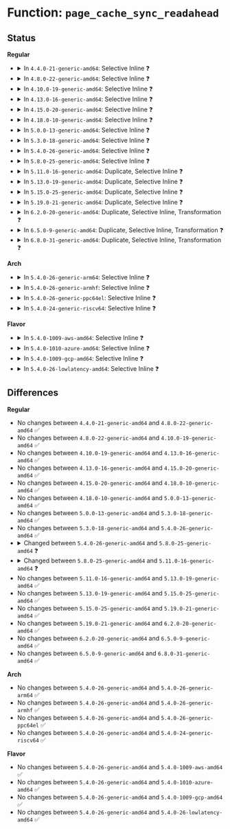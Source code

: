 # Function: <code>page_cache_sync_readahead</code>

## Status
<b>Regular</b>
<ul>
<li>
<details>
<summary>In <code>4.4.0-21-generic-amd64</code>: Selective Inline ❓</summary>

```c
void page_cache_sync_readahead(struct address_space * mapping, struct file_ra_state * ra, struct file * filp, long unsigned int offset, long unsigned int req_size)
```

```json
{
  "name": "page_cache_sync_readahead",
  "collision_type": "Unique Global",
  "inline_type": "Selective",
  "funcs": [
    {
      "addr": 18446744071580533696,
      "name": "page_cache_sync_readahead",
      "external": true,
      "loc": "mm/readahead.c:479",
      "file": "mm/readahead.c",
      "inline": "not declared, inlined",
      "caller_inline": [],
      "caller_func": [
        "mm/filemap.c:generic_file_read_iter",
        "mm/filemap.c:filemap_fault",
        "fs/splice.c:__generic_file_splice_read",
        "fs/ext4/dir.c:ext4_readdir"
      ]
    }
  ],
  "symbols": [
    {
      "addr": 18446744071580533696,
      "name": "page_cache_sync_readahead",
      "section": ".text",
      "bind": "STB_GLOBAL",
      "size": 66
    }
  ]
}
```
</details>
</li>
<li>
<details>
<summary>In <code>4.8.0-22-generic-amd64</code>: Selective Inline ❓</summary>

```c
void page_cache_sync_readahead(struct address_space * mapping, struct file_ra_state * ra, struct file * filp, long unsigned int offset, long unsigned int req_size)
```

```json
{
  "name": "page_cache_sync_readahead",
  "collision_type": "Unique Global",
  "inline_type": "Selective",
  "funcs": [
    {
      "addr": 18446744071580620224,
      "name": "page_cache_sync_readahead",
      "external": true,
      "loc": "mm/readahead.c:478",
      "file": "mm/readahead.c",
      "inline": "not declared, inlined",
      "caller_inline": [],
      "caller_func": [
        "mm/filemap.c:filemap_fault",
        "mm/filemap.c:generic_file_read_iter",
        "fs/splice.c:__generic_file_splice_read",
        "fs/ext4/dir.c:ext4_readdir"
      ]
    }
  ],
  "symbols": [
    {
      "addr": 18446744071580620224,
      "name": "page_cache_sync_readahead",
      "section": ".text",
      "bind": "STB_GLOBAL",
      "size": 66
    }
  ]
}
```
</details>
</li>
<li>
<details>
<summary>In <code>4.10.0-19-generic-amd64</code>: Selective Inline ❓</summary>

```c
void page_cache_sync_readahead(struct address_space * mapping, struct file_ra_state * ra, struct file * filp, long unsigned int offset, long unsigned int req_size)
```

```json
{
  "name": "page_cache_sync_readahead",
  "collision_type": "Unique Global",
  "inline_type": "Selective",
  "funcs": [
    {
      "addr": 18446744071580687360,
      "name": "page_cache_sync_readahead",
      "external": true,
      "loc": "mm/readahead.c:495",
      "file": "mm/readahead.c",
      "inline": "not declared, inlined",
      "caller_inline": [],
      "caller_func": [
        "mm/filemap.c:filemap_fault",
        "mm/filemap.c:generic_file_read_iter",
        "fs/ext4/dir.c:ext4_readdir"
      ]
    }
  ],
  "symbols": [
    {
      "addr": 18446744071580687360,
      "name": "page_cache_sync_readahead",
      "section": ".text",
      "bind": "STB_GLOBAL",
      "size": 66
    }
  ]
}
```
</details>
</li>
<li>
<details>
<summary>In <code>4.13.0-16-generic-amd64</code>: Selective Inline ❓</summary>

```c
void page_cache_sync_readahead(struct address_space * mapping, struct file_ra_state * ra, struct file * filp, long unsigned int offset, long unsigned int req_size)
```

```json
{
  "name": "page_cache_sync_readahead",
  "collision_type": "Unique Global",
  "inline_type": "Selective",
  "funcs": [
    {
      "addr": 18446744071580720800,
      "name": "page_cache_sync_readahead",
      "external": true,
      "loc": "mm/readahead.c:495",
      "file": "mm/readahead.c",
      "inline": "not declared, inlined",
      "caller_inline": [],
      "caller_func": [
        "mm/filemap.c:filemap_fault",
        "mm/filemap.c:generic_file_read_iter",
        "fs/ext4/dir.c:ext4_readdir"
      ]
    }
  ],
  "symbols": [
    {
      "addr": 18446744071580720800,
      "name": "page_cache_sync_readahead",
      "section": ".text",
      "bind": "STB_GLOBAL",
      "size": 66
    }
  ]
}
```
</details>
</li>
<li>
<details>
<summary>In <code>4.15.0-20-generic-amd64</code>: Selective Inline ❓</summary>

```c
void page_cache_sync_readahead(struct address_space * mapping, struct file_ra_state * ra, struct file * filp, long unsigned int offset, long unsigned int req_size)
```

```json
{
  "name": "page_cache_sync_readahead",
  "collision_type": "Unique Global",
  "inline_type": "Selective",
  "funcs": [
    {
      "addr": 18446744071580806512,
      "name": "page_cache_sync_readahead",
      "external": true,
      "loc": "mm/readahead.c:495",
      "file": "mm/readahead.c",
      "inline": "not declared, inlined",
      "caller_inline": [],
      "caller_func": [
        "mm/filemap.c:filemap_fault",
        "mm/filemap.c:generic_file_read_iter",
        "fs/ext4/dir.c:ext4_readdir"
      ]
    }
  ],
  "symbols": [
    {
      "addr": 18446744071580806512,
      "name": "page_cache_sync_readahead",
      "section": ".text",
      "bind": "STB_GLOBAL",
      "size": 66
    }
  ]
}
```
</details>
</li>
<li>
<details>
<summary>In <code>4.18.0-10-generic-amd64</code>: Selective Inline ❓</summary>

```c
void page_cache_sync_readahead(struct address_space * mapping, struct file_ra_state * ra, struct file * filp, long unsigned int offset, long unsigned int req_size)
```

```json
{
  "name": "page_cache_sync_readahead",
  "collision_type": "Unique Global",
  "inline_type": "Selective",
  "funcs": [
    {
      "addr": 18446744071580943568,
      "name": "page_cache_sync_readahead",
      "external": true,
      "loc": "mm/readahead.c:508",
      "file": "mm/readahead.c",
      "inline": "not declared, inlined",
      "caller_inline": [],
      "caller_func": [
        "mm/filemap.c:filemap_fault",
        "mm/filemap.c:generic_file_buffered_read",
        "fs/ext4/dir.c:ext4_readdir"
      ]
    }
  ],
  "symbols": [
    {
      "addr": 18446744071580943568,
      "name": "page_cache_sync_readahead",
      "section": ".text",
      "bind": "STB_GLOBAL",
      "size": 65
    }
  ]
}
```
</details>
</li>
<li>
<details>
<summary>In <code>5.0.0-13-generic-amd64</code>: Selective Inline ❓</summary>

```c
void page_cache_sync_readahead(struct address_space * mapping, struct file_ra_state * ra, struct file * filp, long unsigned int offset, long unsigned int req_size)
```

```json
{
  "name": "page_cache_sync_readahead",
  "collision_type": "Unique Global",
  "inline_type": "Selective",
  "funcs": [
    {
      "addr": 18446744071581019648,
      "name": "page_cache_sync_readahead",
      "external": true,
      "loc": "mm/readahead.c:506",
      "file": "mm/readahead.c",
      "inline": "not declared, inlined",
      "caller_inline": [],
      "caller_func": [
        "mm/filemap.c:filemap_fault",
        "mm/filemap.c:generic_file_buffered_read",
        "fs/ext4/dir.c:ext4_readdir"
      ]
    }
  ],
  "symbols": [
    {
      "addr": 18446744071581019648,
      "name": "page_cache_sync_readahead",
      "section": ".text",
      "bind": "STB_GLOBAL",
      "size": 178
    }
  ]
}
```
</details>
</li>
<li>
<details>
<summary>In <code>5.3.0-18-generic-amd64</code>: Selective Inline ❓</summary>

```c
void page_cache_sync_readahead(struct address_space * mapping, struct file_ra_state * ra, struct file * filp, long unsigned int offset, long unsigned int req_size)
```

```json
{
  "name": "page_cache_sync_readahead",
  "collision_type": "Unique Global",
  "inline_type": "Selective",
  "funcs": [
    {
      "addr": 18446744071581083664,
      "name": "page_cache_sync_readahead",
      "external": true,
      "loc": "mm/readahead.c:509",
      "file": "mm/readahead.c",
      "inline": "not declared, inlined",
      "caller_inline": [],
      "caller_func": [
        "mm/filemap.c:filemap_fault",
        "mm/filemap.c:generic_file_buffered_read",
        "fs/ext4/dir.c:ext4_readdir"
      ]
    }
  ],
  "symbols": [
    {
      "addr": 18446744071581083664,
      "name": "page_cache_sync_readahead",
      "section": ".text",
      "bind": "STB_GLOBAL",
      "size": 177
    }
  ]
}
```
</details>
</li>
<li>
<details>
<summary>In <code>5.4.0-26-generic-amd64</code>: Selective Inline ❓</summary>

```c
void page_cache_sync_readahead(struct address_space * mapping, struct file_ra_state * ra, struct file * filp, long unsigned int offset, long unsigned int req_size)
```

```json
{
  "name": "page_cache_sync_readahead",
  "collision_type": "Unique Global",
  "inline_type": "Selective",
  "funcs": [
    {
      "addr": 18446744071581139648,
      "name": "page_cache_sync_readahead",
      "external": true,
      "loc": "mm/readahead.c:509",
      "file": "mm/readahead.c",
      "inline": "not declared, inlined",
      "caller_inline": [],
      "caller_func": [
        "mm/filemap.c:filemap_fault",
        "mm/filemap.c:generic_file_buffered_read",
        "mm/khugepaged.c:collapse_file",
        "fs/ext4/dir.c:ext4_readdir"
      ]
    }
  ],
  "symbols": [
    {
      "addr": 18446744071581139648,
      "name": "page_cache_sync_readahead",
      "section": ".text",
      "bind": "STB_GLOBAL",
      "size": 177
    }
  ]
}
```
</details>
</li>
<li>
<details>
<summary>In <code>5.8.0-25-generic-amd64</code>: Selective Inline ❓</summary>

```c
void page_cache_sync_readahead(struct address_space * mapping, struct file_ra_state * ra, struct file * filp, long unsigned int index, long unsigned int req_count)
```

```json
{
  "name": "page_cache_sync_readahead",
  "collision_type": "Unique Global",
  "inline_type": "Selective",
  "funcs": [
    {
      "addr": 18446744071581324656,
      "name": "page_cache_sync_readahead",
      "external": true,
      "loc": "mm/readahead.c:567",
      "file": "mm/readahead.c",
      "inline": "not declared, inlined",
      "caller_inline": [],
      "caller_func": [
        "mm/filemap.c:do_sync_mmap_readahead",
        "mm/filemap.c:generic_file_buffered_read",
        "mm/khugepaged.c:collapse_file",
        "fs/verity/enable.c:read_file_data_page",
        "fs/ext4/dir.c:ext4_readdir"
      ]
    }
  ],
  "symbols": [
    {
      "addr": 18446744071581324656,
      "name": "page_cache_sync_readahead",
      "section": ".text",
      "bind": "STB_GLOBAL",
      "size": 178
    }
  ]
}
```
</details>
</li>
<li>
<details>
<summary>In <code>5.11.0-16-generic-amd64</code>: Duplicate, Selective Inline ❓</summary>

```c
void page_cache_sync_readahead(struct address_space * mapping, struct file_ra_state * ra, struct file * file, long unsigned int index, long unsigned int req_count)
```

```json
{
  "name": "page_cache_sync_readahead",
  "collision_type": "Static Duplication",
  "inline_type": "Selective",
  "funcs": [
    {
      "addr": 18446744071581318206,
      "name": "page_cache_sync_readahead",
      "external": false,
      "loc": "include/linux/pagemap.h:833",
      "file": "mm/filemap.c",
      "inline": "declared, inlined",
      "caller_inline": [
        "mm/filemap.c:generic_file_buffered_read_get_pages"
      ],
      "caller_func": []
    },
    {
      "addr": 18446744071581970832,
      "name": "page_cache_sync_readahead",
      "external": false,
      "loc": "include/linux/pagemap.h:833",
      "file": "mm/khugepaged.c",
      "inline": "seen, unknown",
      "caller_inline": [],
      "caller_func": [
        "mm/khugepaged.c:collapse_file"
      ]
    },
    {
      "addr": 18446744071582677535,
      "name": "page_cache_sync_readahead",
      "external": false,
      "loc": "include/linux/pagemap.h:833",
      "file": "fs/verity/enable.c",
      "inline": "declared, inlined",
      "caller_inline": [
        "fs/verity/enable.c:read_file_data_page"
      ],
      "caller_func": []
    },
    {
      "addr": 18446744071582963283,
      "name": "page_cache_sync_readahead",
      "external": false,
      "loc": "include/linux/pagemap.h:833",
      "file": "fs/ext4/dir.c",
      "inline": "declared, inlined",
      "caller_inline": [
        "fs/ext4/dir.c:ext4_readdir"
      ],
      "caller_func": []
    }
  ],
  "symbols": [
    {
      "addr": 18446744071581970832,
      "name": "page_cache_sync_readahead",
      "section": ".text",
      "bind": "STB_LOCAL",
      "size": 80
    }
  ]
}
```
</details>
</li>
<li>
<details>
<summary>In <code>5.13.0-19-generic-amd64</code>: Duplicate, Selective Inline ❓</summary>

```c
void page_cache_sync_readahead(struct address_space * mapping, struct file_ra_state * ra, struct file * file, long unsigned int index, long unsigned int req_count)
```

```json
{
  "name": "page_cache_sync_readahead",
  "collision_type": "Static Duplication",
  "inline_type": "Selective",
  "funcs": [
    {
      "addr": 18446744071581343856,
      "name": "page_cache_sync_readahead",
      "external": false,
      "loc": "include/linux/pagemap.h:875",
      "file": "mm/filemap.c",
      "inline": "declared, inlined",
      "caller_inline": [
        "mm/filemap.c:filemap_get_pages"
      ],
      "caller_func": []
    },
    {
      "addr": 18446744071581998928,
      "name": "page_cache_sync_readahead",
      "external": false,
      "loc": "include/linux/pagemap.h:875",
      "file": "mm/khugepaged.c",
      "inline": "seen, unknown",
      "caller_inline": [],
      "caller_func": [
        "mm/khugepaged.c:collapse_file"
      ]
    },
    {
      "addr": 18446744071582706282,
      "name": "page_cache_sync_readahead",
      "external": false,
      "loc": "include/linux/pagemap.h:875",
      "file": "fs/verity/enable.c",
      "inline": "declared, inlined",
      "caller_inline": [
        "fs/verity/enable.c:read_file_data_page"
      ],
      "caller_func": []
    },
    {
      "addr": 18446744071582989510,
      "name": "page_cache_sync_readahead",
      "external": false,
      "loc": "include/linux/pagemap.h:875",
      "file": "fs/ext4/dir.c",
      "inline": "declared, inlined",
      "caller_inline": [
        "fs/ext4/dir.c:ext4_readdir"
      ],
      "caller_func": []
    }
  ],
  "symbols": [
    {
      "addr": 18446744071581998928,
      "name": "page_cache_sync_readahead",
      "section": ".text",
      "bind": "STB_LOCAL",
      "size": 84
    }
  ]
}
```
</details>
</li>
<li>
<details>
<summary>In <code>5.15.0-25-generic-amd64</code>: Duplicate, Selective Inline ❓</summary>

```c
void page_cache_sync_readahead(struct address_space * mapping, struct file_ra_state * ra, struct file * file, long unsigned int index, long unsigned int req_count)
```

```json
{
  "name": "page_cache_sync_readahead",
  "collision_type": "Static Duplication",
  "inline_type": "Selective",
  "funcs": [
    {
      "addr": 18446744071581591111,
      "name": "page_cache_sync_readahead",
      "external": false,
      "loc": "include/linux/pagemap.h:878",
      "file": "mm/filemap.c",
      "inline": "declared, inlined",
      "caller_inline": [
        "mm/filemap.c:filemap_get_pages"
      ],
      "caller_func": []
    },
    {
      "addr": 18446744071582300992,
      "name": "page_cache_sync_readahead",
      "external": false,
      "loc": "include/linux/pagemap.h:878",
      "file": "mm/khugepaged.c",
      "inline": "seen, unknown",
      "caller_inline": [],
      "caller_func": [
        "mm/khugepaged.c:collapse_file"
      ]
    },
    {
      "addr": 18446744071583032839,
      "name": "page_cache_sync_readahead",
      "external": false,
      "loc": "include/linux/pagemap.h:878",
      "file": "fs/verity/enable.c",
      "inline": "declared, inlined",
      "caller_inline": [
        "fs/verity/enable.c:read_file_data_page"
      ],
      "caller_func": []
    },
    {
      "addr": 18446744071583325622,
      "name": "page_cache_sync_readahead",
      "external": false,
      "loc": "include/linux/pagemap.h:878",
      "file": "fs/ext4/dir.c",
      "inline": "declared, inlined",
      "caller_inline": [
        "fs/ext4/dir.c:ext4_readdir"
      ],
      "caller_func": []
    }
  ],
  "symbols": [
    {
      "addr": 18446744071582300992,
      "name": "page_cache_sync_readahead",
      "section": ".text",
      "bind": "STB_LOCAL",
      "size": 84
    }
  ]
}
```
</details>
</li>
<li>
<details>
<summary>In <code>5.19.0-21-generic-amd64</code>: Duplicate, Selective Inline ❓</summary>

```c
void page_cache_sync_readahead(struct address_space * mapping, struct file_ra_state * ra, struct file * file, long unsigned int index, long unsigned int req_count)
```

```json
{
  "name": "page_cache_sync_readahead",
  "collision_type": "Static Duplication",
  "inline_type": "Selective",
  "funcs": [
    {
      "addr": 18446744071581936990,
      "name": "page_cache_sync_readahead",
      "external": false,
      "loc": "include/linux/pagemap.h:1229",
      "file": "mm/filemap.c",
      "inline": "declared, inlined",
      "caller_inline": [
        "mm/filemap.c:filemap_get_pages"
      ],
      "caller_func": []
    },
    {
      "addr": 18446744071582790704,
      "name": "page_cache_sync_readahead",
      "external": false,
      "loc": "include/linux/pagemap.h:1229",
      "file": "mm/khugepaged.c",
      "inline": "seen, unknown",
      "caller_inline": [],
      "caller_func": [
        "mm/khugepaged.c:collapse_file"
      ]
    },
    {
      "addr": 18446744071583833583,
      "name": "page_cache_sync_readahead",
      "external": false,
      "loc": "include/linux/pagemap.h:1229",
      "file": "fs/ext4/dir.c",
      "inline": "declared, inlined",
      "caller_inline": [
        "fs/ext4/dir.c:ext4_readdir"
      ],
      "caller_func": []
    }
  ],
  "symbols": [
    {
      "addr": 18446744071582790704,
      "name": "page_cache_sync_readahead",
      "section": ".text",
      "bind": "STB_LOCAL",
      "size": 102
    }
  ]
}
```
</details>
</li>
<li>
<details>
<summary>In <code>6.2.0-20-generic-amd64</code>: Duplicate, Selective Inline, Transformation ❓</summary>

```c
void page_cache_sync_readahead(struct address_space * mapping, struct file_ra_state * ra, struct file * file, long unsigned int index, long unsigned int req_count)
```

```json
{
  "name": "page_cache_sync_readahead",
  "collision_type": "Static Duplication",
  "inline_type": "Selective",
  "funcs": [
    {
      "addr": 18446744071582372085,
      "name": "page_cache_sync_readahead",
      "external": false,
      "loc": "include/linux/pagemap.h:1205",
      "file": "mm/filemap.c",
      "inline": "declared, inlined",
      "caller_inline": [
        "mm/filemap.c:filemap_get_pages"
      ],
      "caller_func": []
    },
    {
      "addr": 18446744071583325072,
      "name": "page_cache_sync_readahead",
      "external": false,
      "loc": "include/linux/pagemap.h:1205",
      "file": "mm/khugepaged.c",
      "inline": "seen, unknown",
      "caller_inline": [],
      "caller_func": [
        "mm/khugepaged.c:collapse_file"
      ]
    },
    {
      "addr": 18446744071584453520,
      "name": "page_cache_sync_readahead",
      "external": false,
      "loc": "include/linux/pagemap.h:1205",
      "file": "fs/ext4/dir.c",
      "inline": "declared, inlined",
      "caller_inline": [],
      "caller_func": [
        "fs/ext4/dir.c:ext4_readdir"
      ]
    }
  ],
  "symbols": [
    {
      "addr": 18446744071583325072,
      "name": "page_cache_sync_readahead",
      "section": ".text",
      "bind": "STB_LOCAL",
      "size": 118
    },
    {
      "addr": 18446744071584453520,
      "name": "page_cache_sync_readahead.constprop.0",
      "section": ".text",
      "bind": "STB_LOCAL",
      "size": 113
    }
  ]
}
```
</details>
</li>
<li>
<details>
<summary>In <code>6.5.0-9-generic-amd64</code>: Duplicate, Selective Inline, Transformation ❓</summary>

```c
void page_cache_sync_readahead(struct address_space * mapping, struct file_ra_state * ra, struct file * file, long unsigned int index, long unsigned int req_count)
```

```json
{
  "name": "page_cache_sync_readahead",
  "collision_type": "Static Duplication",
  "inline_type": "Selective",
  "funcs": [
    {
      "addr": 18446744071582576975,
      "name": "page_cache_sync_readahead",
      "external": false,
      "loc": "include/linux/pagemap.h:1208",
      "file": "mm/filemap.c",
      "inline": "declared, inlined",
      "caller_inline": [
        "mm/filemap.c:filemap_get_pages"
      ],
      "caller_func": []
    },
    {
      "addr": 18446744071583543792,
      "name": "page_cache_sync_readahead",
      "external": false,
      "loc": "include/linux/pagemap.h:1208",
      "file": "mm/khugepaged.c",
      "inline": "seen, unknown",
      "caller_inline": [],
      "caller_func": [
        "mm/khugepaged.c:collapse_file"
      ]
    },
    {
      "addr": 18446744071584682384,
      "name": "page_cache_sync_readahead",
      "external": false,
      "loc": "include/linux/pagemap.h:1208",
      "file": "fs/ext4/dir.c",
      "inline": "declared, inlined",
      "caller_inline": [],
      "caller_func": [
        "fs/ext4/dir.c:ext4_readdir"
      ]
    }
  ],
  "symbols": [
    {
      "addr": 18446744071583543792,
      "name": "page_cache_sync_readahead",
      "section": ".text",
      "bind": "STB_LOCAL",
      "size": 118
    },
    {
      "addr": 18446744071584682384,
      "name": "page_cache_sync_readahead.constprop.0",
      "section": ".text",
      "bind": "STB_LOCAL",
      "size": 113
    }
  ]
}
```
</details>
</li>
<li>
<details>
<summary>In <code>6.8.0-31-generic-amd64</code>: Duplicate, Selective Inline, Transformation ❓</summary>

```c
void page_cache_sync_readahead(struct address_space * mapping, struct file_ra_state * ra, struct file * file, long unsigned int index, long unsigned int req_count)
```

```json
{
  "name": "page_cache_sync_readahead",
  "collision_type": "Static Duplication",
  "inline_type": "Selective",
  "funcs": [
    {
      "addr": 18446744071582746623,
      "name": "page_cache_sync_readahead",
      "external": false,
      "loc": "include/linux/pagemap.h:1295",
      "file": "mm/filemap.c",
      "inline": "declared, inlined",
      "caller_inline": [
        "mm/filemap.c:filemap_get_pages"
      ],
      "caller_func": []
    },
    {
      "addr": 18446744071583737568,
      "name": "page_cache_sync_readahead",
      "external": false,
      "loc": "include/linux/pagemap.h:1295",
      "file": "mm/khugepaged.c",
      "inline": "seen, unknown",
      "caller_inline": [],
      "caller_func": [
        "mm/khugepaged.c:collapse_file"
      ]
    },
    {
      "addr": 18446744071584915152,
      "name": "page_cache_sync_readahead",
      "external": false,
      "loc": "include/linux/pagemap.h:1295",
      "file": "fs/ext4/dir.c",
      "inline": "declared, inlined",
      "caller_inline": [],
      "caller_func": [
        "fs/ext4/dir.c:ext4_readdir"
      ]
    }
  ],
  "symbols": [
    {
      "addr": 18446744071583737568,
      "name": "page_cache_sync_readahead",
      "section": ".text",
      "bind": "STB_LOCAL",
      "size": 118
    },
    {
      "addr": 18446744071584915152,
      "name": "page_cache_sync_readahead.constprop.0",
      "section": ".text",
      "bind": "STB_LOCAL",
      "size": 113
    }
  ]
}
```
</details>
</li>
</ul>
<b>Arch</b>
<ul>
<li>
<details>
<summary>In <code>5.4.0-26-generic-arm64</code>: Selective Inline ❓</summary>

```c
void page_cache_sync_readahead(struct address_space * mapping, struct file_ra_state * ra, struct file * filp, long unsigned int offset, long unsigned int req_size)
```

```json
{
  "name": "page_cache_sync_readahead",
  "collision_type": "Unique Global",
  "inline_type": "Selective",
  "funcs": [
    {
      "addr": 18446603336492514080,
      "name": "page_cache_sync_readahead",
      "external": true,
      "loc": "mm/readahead.c:509",
      "file": "mm/readahead.c",
      "inline": "not declared, inlined",
      "caller_inline": [],
      "caller_func": [
        "mm/filemap.c:filemap_fault",
        "mm/filemap.c:generic_file_buffered_read",
        "mm/khugepaged.c:collapse_file",
        "fs/ext4/dir.c:ext4_readdir"
      ]
    }
  ],
  "symbols": [
    {
      "addr": 18446603336492514080,
      "name": "page_cache_sync_readahead",
      "section": ".text",
      "bind": "STB_GLOBAL",
      "size": 224
    }
  ]
}
```
</details>
</li>
<li>
<details>
<summary>In <code>5.4.0-26-generic-armhf</code>: Selective Inline ❓</summary>

```c
void page_cache_sync_readahead(struct address_space * mapping, struct file_ra_state * ra, struct file * filp, long unsigned int offset, long unsigned int req_size)
```

```json
{
  "name": "page_cache_sync_readahead",
  "collision_type": "Unique Global",
  "inline_type": "Selective",
  "funcs": [
    {
      "addr": 3226383856,
      "name": "page_cache_sync_readahead",
      "external": true,
      "loc": "mm/readahead.c:509",
      "file": "mm/readahead.c",
      "inline": "not declared, inlined",
      "caller_inline": [],
      "caller_func": [
        "mm/filemap.c:filemap_fault",
        "mm/filemap.c:generic_file_buffered_read",
        "fs/ext4/dir.c:ext4_readdir"
      ]
    }
  ],
  "symbols": [
    {
      "addr": 3226383856,
      "name": "page_cache_sync_readahead",
      "section": ".text",
      "bind": "STB_GLOBAL",
      "size": 236
    }
  ]
}
```
</details>
</li>
<li>
<details>
<summary>In <code>5.4.0-26-generic-ppc64el</code>: Selective Inline ❓</summary>

```c
void page_cache_sync_readahead(struct address_space * mapping, struct file_ra_state * ra, struct file * filp, long unsigned int offset, long unsigned int req_size)
```

```json
{
  "name": "page_cache_sync_readahead",
  "collision_type": "Unique Global",
  "inline_type": "Selective",
  "funcs": [
    {
      "addr": 13835058055285803840,
      "name": "page_cache_sync_readahead",
      "external": true,
      "loc": "mm/readahead.c:509",
      "file": "mm/readahead.c",
      "inline": "not declared, inlined",
      "caller_inline": [],
      "caller_func": [
        "mm/filemap.c:filemap_fault",
        "mm/filemap.c:generic_file_buffered_read",
        "mm/khugepaged.c:collapse_file",
        "fs/ext4/dir.c:ext4_readdir"
      ]
    }
  ],
  "symbols": [
    {
      "addr": 13835058055285803840,
      "name": "page_cache_sync_readahead",
      "section": ".text",
      "bind": "STB_GLOBAL",
      "size": 388
    }
  ]
}
```
</details>
</li>
<li>
<details>
<summary>In <code>5.4.0-24-generic-riscv64</code>: Selective Inline ❓</summary>

```c
void page_cache_sync_readahead(struct address_space * mapping, struct file_ra_state * ra, struct file * filp, long unsigned int offset, long unsigned int req_size)
```

```json
{
  "name": "page_cache_sync_readahead",
  "collision_type": "Unique Global",
  "inline_type": "Selective",
  "funcs": [
    {
      "addr": 18446743936272571162,
      "name": "page_cache_sync_readahead",
      "external": true,
      "loc": "mm/readahead.c:509",
      "file": "mm/readahead.c",
      "inline": "not declared, inlined",
      "caller_inline": [],
      "caller_func": [
        "mm/filemap.c:filemap_fault",
        "mm/filemap.c:generic_file_buffered_read",
        "fs/ext4/dir.c:ext4_readdir"
      ]
    }
  ],
  "symbols": [
    {
      "addr": 18446743936272571162,
      "name": "page_cache_sync_readahead",
      "section": ".text",
      "bind": "STB_GLOBAL",
      "size": 166
    }
  ]
}
```
</details>
</li>
</ul>
<b>Flavor</b>
<ul>
<li>
<details>
<summary>In <code>5.4.0-1009-aws-amd64</code>: Selective Inline ❓</summary>

```c
void page_cache_sync_readahead(struct address_space * mapping, struct file_ra_state * ra, struct file * filp, long unsigned int offset, long unsigned int req_size)
```

```json
{
  "name": "page_cache_sync_readahead",
  "collision_type": "Unique Global",
  "inline_type": "Selective",
  "funcs": [
    {
      "addr": 18446744071581108496,
      "name": "page_cache_sync_readahead",
      "external": true,
      "loc": "mm/readahead.c:509",
      "file": "mm/readahead.c",
      "inline": "not declared, inlined",
      "caller_inline": [],
      "caller_func": [
        "mm/filemap.c:filemap_fault",
        "mm/filemap.c:generic_file_buffered_read",
        "mm/khugepaged.c:collapse_file",
        "fs/ext4/dir.c:ext4_readdir"
      ]
    }
  ],
  "symbols": [
    {
      "addr": 18446744071581108496,
      "name": "page_cache_sync_readahead",
      "section": ".text",
      "bind": "STB_GLOBAL",
      "size": 177
    }
  ]
}
```
</details>
</li>
<li>
<details>
<summary>In <code>5.4.0-1010-azure-amd64</code>: Selective Inline ❓</summary>

```c
void page_cache_sync_readahead(struct address_space * mapping, struct file_ra_state * ra, struct file * filp, long unsigned int offset, long unsigned int req_size)
```

```json
{
  "name": "page_cache_sync_readahead",
  "collision_type": "Unique Global",
  "inline_type": "Selective",
  "funcs": [
    {
      "addr": 18446744071581055568,
      "name": "page_cache_sync_readahead",
      "external": true,
      "loc": "mm/readahead.c:509",
      "file": "mm/readahead.c",
      "inline": "not declared, inlined",
      "caller_inline": [],
      "caller_func": [
        "mm/filemap.c:filemap_fault",
        "mm/filemap.c:generic_file_buffered_read",
        "mm/khugepaged.c:collapse_file",
        "fs/ext4/dir.c:ext4_readdir"
      ]
    }
  ],
  "symbols": [
    {
      "addr": 18446744071581055568,
      "name": "page_cache_sync_readahead",
      "section": ".text",
      "bind": "STB_GLOBAL",
      "size": 177
    }
  ]
}
```
</details>
</li>
<li>
<details>
<summary>In <code>5.4.0-1009-gcp-amd64</code>: Selective Inline ❓</summary>

```c
void page_cache_sync_readahead(struct address_space * mapping, struct file_ra_state * ra, struct file * filp, long unsigned int offset, long unsigned int req_size)
```

```json
{
  "name": "page_cache_sync_readahead",
  "collision_type": "Unique Global",
  "inline_type": "Selective",
  "funcs": [
    {
      "addr": 18446744071581099696,
      "name": "page_cache_sync_readahead",
      "external": true,
      "loc": "mm/readahead.c:509",
      "file": "mm/readahead.c",
      "inline": "not declared, inlined",
      "caller_inline": [],
      "caller_func": [
        "mm/filemap.c:filemap_fault",
        "mm/filemap.c:generic_file_buffered_read",
        "mm/khugepaged.c:collapse_file",
        "fs/ext4/dir.c:ext4_readdir"
      ]
    }
  ],
  "symbols": [
    {
      "addr": 18446744071581099696,
      "name": "page_cache_sync_readahead",
      "section": ".text",
      "bind": "STB_GLOBAL",
      "size": 177
    }
  ]
}
```
</details>
</li>
<li>
<details>
<summary>In <code>5.4.0-26-lowlatency-amd64</code>: Selective Inline ❓</summary>

```c
void page_cache_sync_readahead(struct address_space * mapping, struct file_ra_state * ra, struct file * filp, long unsigned int offset, long unsigned int req_size)
```

```json
{
  "name": "page_cache_sync_readahead",
  "collision_type": "Unique Global",
  "inline_type": "Selective",
  "funcs": [
    {
      "addr": 18446744071581161952,
      "name": "page_cache_sync_readahead",
      "external": true,
      "loc": "mm/readahead.c:509",
      "file": "mm/readahead.c",
      "inline": "not declared, inlined",
      "caller_inline": [],
      "caller_func": [
        "mm/filemap.c:filemap_fault",
        "mm/filemap.c:generic_file_buffered_read",
        "mm/khugepaged.c:collapse_file",
        "fs/ext4/dir.c:ext4_readdir"
      ]
    }
  ],
  "symbols": [
    {
      "addr": 18446744071581161952,
      "name": "page_cache_sync_readahead",
      "section": ".text",
      "bind": "STB_GLOBAL",
      "size": 192
    }
  ]
}
```
</details>
</li>
</ul>

## Differences
<b>Regular</b>
<ul>
<li>
No changes between <code>4.4.0-21-generic-amd64</code> and <code>4.8.0-22-generic-amd64</code> ✅
</li>
<li>
No changes between <code>4.8.0-22-generic-amd64</code> and <code>4.10.0-19-generic-amd64</code> ✅
</li>
<li>
No changes between <code>4.10.0-19-generic-amd64</code> and <code>4.13.0-16-generic-amd64</code> ✅
</li>
<li>
No changes between <code>4.13.0-16-generic-amd64</code> and <code>4.15.0-20-generic-amd64</code> ✅
</li>
<li>
No changes between <code>4.15.0-20-generic-amd64</code> and <code>4.18.0-10-generic-amd64</code> ✅
</li>
<li>
No changes between <code>4.18.0-10-generic-amd64</code> and <code>5.0.0-13-generic-amd64</code> ✅
</li>
<li>
No changes between <code>5.0.0-13-generic-amd64</code> and <code>5.3.0-18-generic-amd64</code> ✅
</li>
<li>
No changes between <code>5.3.0-18-generic-amd64</code> and <code>5.4.0-26-generic-amd64</code> ✅
</li>
<li>
<details>
<summary>Changed between <code>5.4.0-26-generic-amd64</code> and <code>5.8.0-25-generic-amd64</code> ❓</summary>
<ul>
<li>
<b>Param added. </b>
<code>long unsigned int index</code>
</li>
<li>
<b>Param added. </b>
<code>long unsigned int req_count</code>
</li>
<li>
<b>Param removed. </b>
<code>long unsigned int offset</code>
</li>
<li>
<b>Param removed. </b>
<code>long unsigned int req_size</code>
</li>
</ul>
</details>
</li>
<li>
<details>
<summary>Changed between <code>5.8.0-25-generic-amd64</code> and <code>5.11.0-16-generic-amd64</code> ❓</summary>
<ul>
<li>
<b>Param added. </b>
<code>struct file * file</code>
</li>
<li>
<b>Param removed. </b>
<code>struct file * filp</code>
</li>
</ul>
</details>
</li>
<li>
No changes between <code>5.11.0-16-generic-amd64</code> and <code>5.13.0-19-generic-amd64</code> ✅
</li>
<li>
No changes between <code>5.13.0-19-generic-amd64</code> and <code>5.15.0-25-generic-amd64</code> ✅
</li>
<li>
No changes between <code>5.15.0-25-generic-amd64</code> and <code>5.19.0-21-generic-amd64</code> ✅
</li>
<li>
No changes between <code>5.19.0-21-generic-amd64</code> and <code>6.2.0-20-generic-amd64</code> ✅
</li>
<li>
No changes between <code>6.2.0-20-generic-amd64</code> and <code>6.5.0-9-generic-amd64</code> ✅
</li>
<li>
No changes between <code>6.5.0-9-generic-amd64</code> and <code>6.8.0-31-generic-amd64</code> ✅
</li>
</ul>
<b>Arch</b>
<ul>
<li>
No changes between <code>5.4.0-26-generic-amd64</code> and <code>5.4.0-26-generic-arm64</code> ✅
</li>
<li>
No changes between <code>5.4.0-26-generic-amd64</code> and <code>5.4.0-26-generic-armhf</code> ✅
</li>
<li>
No changes between <code>5.4.0-26-generic-amd64</code> and <code>5.4.0-26-generic-ppc64el</code> ✅
</li>
<li>
No changes between <code>5.4.0-26-generic-amd64</code> and <code>5.4.0-24-generic-riscv64</code> ✅
</li>
</ul>
<b>Flavor</b>
<ul>
<li>
No changes between <code>5.4.0-26-generic-amd64</code> and <code>5.4.0-1009-aws-amd64</code> ✅
</li>
<li>
No changes between <code>5.4.0-26-generic-amd64</code> and <code>5.4.0-1010-azure-amd64</code> ✅
</li>
<li>
No changes between <code>5.4.0-26-generic-amd64</code> and <code>5.4.0-1009-gcp-amd64</code> ✅
</li>
<li>
No changes between <code>5.4.0-26-generic-amd64</code> and <code>5.4.0-26-lowlatency-amd64</code> ✅
</li>
</ul>
